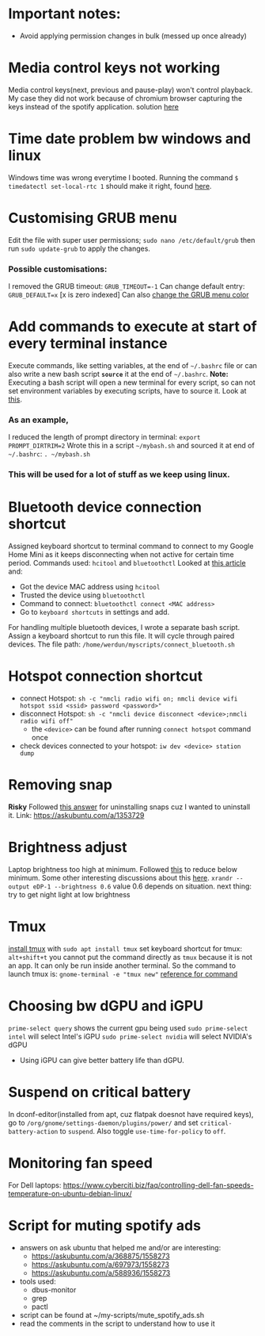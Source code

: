 # Important notes:

- Avoid applying permission changes in bulk (messed up once already)

# Media control keys not working

Media control keys(next, previous and pause-play) won't control playback. My case they did not work because of chromium browser capturing the keys instead of the spotify application. solution [here](https://askubuntu.com/a/1384986/1558273)

# Time date problem bw windows and linux

Windows time was wrong everytime I booted. Running the command
`$ timedatectl set-local-rtc 1`
should make it right, found [here](https://technastic.com/fix-time-between-windows-10-and-ubuntu-in-dual-boot/).

# Customising GRUB menu

Edit the file with super user permissions;
`sudo nano /etc/default/grub`
then run
`sudo update-grub` to apply the changes.

### Possible customisations:

I removed the GRUB timeout:
`GRUB_TIMEOUT=-1`
Can change default entry:
`GRUB_DEFAULT=x` \[x is zero indexed\]
Can also [change the GRUB menu color](https://askubuntu.com/a/82223/1558273)

# Add commands to execute at start of every terminal instance

Execute commands, like setting variables, at the end of `~/.bashrc` file or can also write a new bash script **`source`** it at the end of `~/.bashrc`.
**Note:** Executing a bash script will open a new terminal for every script, so can not set environment variables by executing scripts, have to source it. Look at [this](https://superuser.com/a/176788/1655640).

### As an example,

I reduced the length of prompt directory in terminal:
`export PROMPT_DIRTRIM=2`
Wrote this in a script `~/mybash.sh` and sourced it at end of `~/.bashrc`:
`. ~/mybash.sh`

### This will be used for a lot of stuff as we keep using linux.

# Bluetooth device connection shortcut

Assigned keyboard shortcut to terminal command to connect to my Google Home Mini as it keeps disconnecting when not active for certain time period.
Commands used:
`hcitool` and `bluetoothctl`
Looked at [this article](https://simpleit.rocks/linux/shell/connect-to-bluetooth-from-cli/) and:

- Got the device MAC address using `hcitool`
- Trusted the device using `bluetoothctl`
- Command to connect: `bluetoothctl connect <MAC address>`
- Go to `keyboard shortcuts` in settings and add.

For handling multiple bluetooth devices, I wrote a separate bash script. Assign a keyboard shortcut to run this file. It will cycle through paired devices. The file path: `/home/werdun/myscripts/connect_bluetooth.sh`

# Hotspot connection shortcut

- connect Hotspot: `sh -c "nmcli radio wifi on; nmcli device wifi hotspot ssid <ssid> password <password>"`
- disconnect Hotspot: `sh -c "nmcli device disconnect <device>;nmcli radio wifi off"`
    - the `<device>` can be found after running `connect hotspot` command once
- check devices connected to your hotspot: `iw dev <device> station dump`

# Removing snap

**Risky**
Followed [this answer](https://askubuntu.com/a/1353729) for uninstalling snaps cuz I wanted to uninstall it.
Link: https://askubuntu.com/a/1353729

# Brightness adjust

Laptop brightness too high at minimum. Followed [this](https://askubuntu.com/a/909392/1558273) to reduce below minimum. Some other interesting discussions about this [here](https://askubuntu.com/questions/62249/how-do-you-change-brightness-color-and-sharpness-from-command-line).
`xrandr --output eDP-1 --brightness 0.6`
value 0.6 depends on situation.
next thing: try to get night light at low brightness

# Tmux

[install tmux](https://linuxize.com/post/getting-started-with-tmux/) with `sudo apt install tmux`
set keyboard shortcut for tmux: `alt+shift+t`
you cannot put the command directly as `tmux` because it is not an app. It can only be run inside another terminal. So the command to launch tmux is:
`gnome-terminal -e "tmux new"`
[reference for command](https://stackoverflow.com/a/53721298/17819859)

# Choosing bw dGPU and iGPU

`prime-select query` shows the current gpu being used
`sudo prime-select intel` will select Intel's iGPU
`sudo prime-select nvidia` will select NVIDIA's dGPU

- Using iGPU can give better battery life than dGPU.

# Suspend on critical battery

In dconf-editor(installed from apt, cuz flatpak doesnot have required keys), go to `/org/gnome/settings-daemon/plugins/power/`
and set `critical-battery-action` to `suspend`. Also toggle `use-time-for-policy` to `off`.

# Monitoring fan speed

For Dell laptops: https://www.cyberciti.biz/faq/controlling-dell-fan-speeds-temperature-on-ubuntu-debian-linux/

# Script for muting spotify ads

- answers on ask ubuntu that helped me and/or are interesting:
    - https://askubuntu.com/a/368875/1558273
    - https://askubuntu.com/a/697973/1558273
    - https://askubuntu.com/a/588936/1558273
- tools used:
    - dbus-monitor
    - grep
    - pactl
- script can be found at ~/my-scripts/mute\_spotify\_ads.sh
- read the comments in the script to understand how to use it